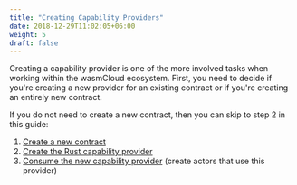 ```yaml
---
title: "Creating Capability Providers"
date: 2018-12-29T11:02:05+06:00
weight: 5
draft: false
---
```


Creating a capability provider is one of the more involved tasks when working within the wasmCloud ecosystem. First, you need to decide if you're creating a new provider for an existing contract or if you're creating an entirely new contract.

If you do not need to create a new contract, then you can skip to step 2 in this guide:

1. [Create a new contract](./new_contract)
1. [Create the Rust capability provider](./rust)
1. [Consume the new capability provider](./consuming) (create actors that use this provider)
